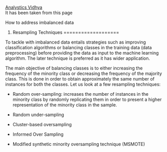 [Analystics Vidhya](https://www.analyticsvidhya.com/blog/2017/03/imbalanced-classification-problem/?utm_source=feedburner&utm_medium=email&utm_campaign=Feed%3A+AnalyticsVidhya+%28Analytics+Vidhya%29)
<br> It has been taken from this page

How to address imbalanced data

1. Resampling Techniques
===================

To tackle with imbalanced data entails strategies such as improving classification algorithms or balancing classes in the training data (data preprocessing) before providing the data as input to the machine learning algorithm. The later technique is preferred as it has wider application.

The main objective of balancing classes is to either increasing the frequency of the minority class or decreasing the frequency of the majority class. This is done in order to obtain approximately the same number of instances for both the classes. Let us look at a few resampling techniques:

* Random over-sampling:  increases the number of instances in the minority class by randomly replicating them in order to present a higher representation of the minority class in the sample.

* Random under-sampling
* Cluster-based oversampling
* Informed Over Sampling
* Modified synthetic minority oversampling technique (MSMOTE)


 
